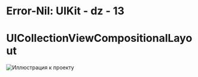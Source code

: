 # Error-Nil: UIKit - dz - 13
# UICollectionViewCompositionalLayout

![Иллюстрация к проекту](https://api.webdmitriev.com/wp-content/uploads/2024/08/uikit-13-dz.jpg)
